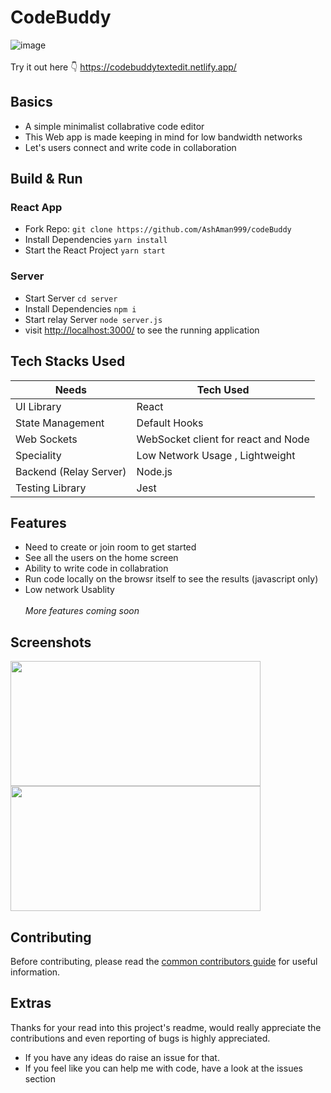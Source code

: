 # CodeBuddy

![image](https://github.com/AshAman999/codeBuddy/actions/workflows/node.js.yml/badge.svg)
<br><br>
Try it out here 👇
https://codebuddytextedit.netlify.app/

## Basics

- A simple minimalist collabrative code editor
- This Web app is made keeping in mind for low bandwidth networks
- Let's users connect and write code in collaboration

## Build & Run

### React App

- Fork Repo: `git clone https://github.com/AshAman999/codeBuddy`
- Install Dependencies `yarn install`
- Start the React Project `yarn start`<br>

### Server

- Start Server `cd server`
- Install Dependencies `npm i`
- Start relay Server `node server.js`
- visit [http://localhost:3000/](http://localhost:3000/) to see the running application

## Tech Stacks Used

| Needs                  | Tech Used                           |
| ---------------------- | ----------------------------------- |
| UI Library             | React                               |
| State Management       | Default Hooks                       |
| Web Sockets            | WebSocket client for react and Node |
| Speciality             | Low Network Usage , Lightweight     |
| Backend (Relay Server) | Node.js                             |
| Testing Library        | Jest                                |

## Features

- Need to create or join room to get started
- See all the users on the home screen
- Ability to write code in collabration
- Run code locally on the browsr itself to see the results (javascript only)
- Low network Usablity<br><br>
  _More features coming soon_

## Screenshots

<img src="https://github.com/AshAman999/codeBuddy/assets/57723319/c948d4b3-f804-43c7-9742-9139464284f0" width="400" height="200">
<br/>

<img src="https://github.com/AshAman999/codeBuddy/assets/57723319/ba909001-d40b-40bd-81ab-327d9500d842" width="400" height="200">


## Contributing

Before contributing, please read the [common contributors guide](https://opensource.guide/) for useful information.

## Extras

Thanks for your read into this project's readme, would really appreciate the contributions and even reporting of bugs is highly appreciated.

- If you have any ideas do raise an issue for that.
- If you feel like you can help me with code, have a look at the issues section
